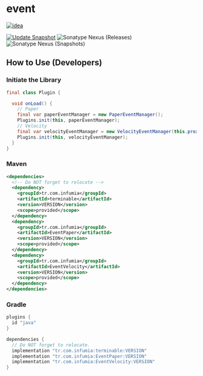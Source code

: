# event
[![idea](https://www.elegantobjects.org/intellij-idea.svg)](https://www.jetbrains.com/idea/)

[![Update Snapshot](https://github.com/Infumia/event/actions/workflows/snapshot.yml/badge.svg)](https://github.com/Infumia/event/actions/workflows/snapshot.yml)
![Sonatype Nexus (Releases)](https://img.shields.io/nexus/r/tr.com.infumia/EventCommon?label=maven-central&server=https%3A%2F%2Foss.sonatype.org%2F)
![Sonatype Nexus (Snapshots)](https://img.shields.io/nexus/s/tr.com.infumia/EventCommon?label=maven-central&server=https%3A%2F%2Foss.sonatype.org)
## How to Use (Developers)
### Initiate the Library
```java
final class Plugin {

  void onLoad() {
    // Paper
    final var paperEventManager = new PaperEventManager();
    Plugins.init(this, paperEventManager);
    // Velocity
    final var velocityEventManager = new VelocityEventManager(this.proxyServer);
    Plugins.init(this, velocityEventManager);
  }
}
```
### Maven
```xml
<dependencies>
  <!-- Do NOT forget to relocate -->
  <dependency>
    <groupId>tr.com.infumia</groupId>
    <artifactId>terminable</artifactId>
    <version>VERSION</version>
    <scope>provided</scope>
  </dependency>
  <dependency>
    <groupId>tr.com.infumia</groupId>
    <artifactId>EventPaper</artifactId>
    <version>VERSION</version>
    <scope>provided</scope>
  </dependency>
  <dependency>
    <groupId>tr.com.infumia</groupId>
    <artifactId>EventVelocity</artifactId>
    <version>VERSION</version>
    <scope>provided</scope>
  </dependency>
</dependencies>
```
### Gradle
```groovy
plugins {
  id "java"
}

dependencies {
  // Do NOT forget to relocate.
  implementation "tr.com.infumia:terminable:VERSION"
  implementation "tr.com.infumia:EventPaper:VERSION"
  implementation "tr.com.infumia:EventVelocity:VERSION"
}
```

